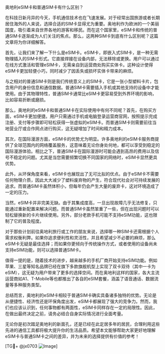 奥地利eSIM卡和普通SIM卡有什么区别？

在科技日新月异的今天，手机通信技术也在飞速发展。对于经常出国旅游或者长期居住海外的人来说，选择合适的SIM卡显得尤为重要。奥地利作为欧洲的一个美丽国度，吸引着来自世界各地的游客和移民。而在这个国家里，eSIM卡和传统的普通SIM卡逐渐成为人们关注的焦点。那么，这两种SIM卡到底有什么区别呢？这篇文章将为你详细解答。

首先，让我们来了解一下什么是eSIM卡。eSIM卡，即嵌入式SIM卡，是一种无需物理插入的SIM卡形式。它直接焊接在设备内部，无法移除或更换。用户可以通过在线方式激活和管理eSIM卡，无需亲自到运营商处购买实体卡。这种设计使得eSIM卡更加轻便小巧，同时减少了因丢失或损坏实体卡带来的麻烦。

与之相对的普通SIM卡则是我们传统意义上的SIM卡，它是一张小型塑料卡片，包含用户的身份信息和通信数据。普通SIM卡需要插入手机或其他支持的设备中才能使用。由于其物理特性，普通SIM卡通常比eSIM卡更容易受到外界环境的影响，比如容易折断或磨损。

那么，奥地利的eSIM卡和普通SIM卡在实际使用中有何不同呢？首先，在购买方面，eSIM卡更加便捷。用户只需通过手机或电脑登录运营商官网，按照提示完成注册、支付等步骤即可轻松获得一张虚拟的eSIM卡。而普通SIM卡则需要前往当地营业厅或合作网点进行购买，这无疑增加了时间和精力成本。

其次，在国际漫游方面，eSIM卡的优势尤为明显。许多奥地利的eSIM卡服务商提供了全球范围内的网络覆盖服务，这意味着无论你身处何地，都可以享受到稳定的国际漫游体验。相比之下，普通SIM卡在国际漫游时可能会遇到高昂的费用以及信号不稳定的问题。尤其是当您需要频繁切换不同国家的网络时，eSIM卡显然更具优势。

此外，从环保角度来看，eSIM卡也展现出了无可比拟的优点。由于eSIM卡不需要任何物理介质，因此大大减少了塑料废弃物的产生，符合现代社会对可持续发展的追求。而普通SIM卡虽然体积小，但每年仍会产生大量的废弃卡，这对环境造成了一定的压力。

当然，eSIM卡并非完美无缺。由于其集成度高，一旦出现故障几乎无法修复，只能通过重新配置来解决问题。而普通SIM卡虽然笨重了一些，但在出现问题时可以轻松替换新的卡片继续使用。另外，部分老款手机可能不支持eSIM功能，这也限制了它的普及程度。

对于那些计划前往奥地利旅行或工作的朋友来说，选择哪一种SIM卡还需根据个人需求权衡利弊。如果你追求便利性和灵活性，并且希望减少不必要的麻烦，那么eSIM卡无疑是最佳选择；而如果你更倾向于传统操作方式，或者使用的设备尚未支持eSIM功能，则可以选择普通SIM卡。

值得一提的是，随着技术的进步，越来越多的手机厂商开始支持eSIM功能。例如苹果、三星等知名品牌已经在旗下多款旗舰机型上实现了双卡双待（其中一卡为eSIM），这无疑为用户带来了更多的选择空间。而在奥地利这样的国家，各大主流运营商如A1、T-Mobile等也都推出了各自的eSIM套餐，涵盖了语音通话、数据流量等多种服务类型。

总结而言，奥地利的eSIM卡相较于普通SIM卡确实具备诸多独特的优势。无论是从便捷性、经济性还是环保角度出发，eSIM卡都展现了强大的竞争力。然而，我们也应该认识到，任何事物都有两面性，eSIM卡同样存在一定的局限性。因此，在做出最终决定之前，请务必结合自身实际情况进行全面考量。

无论你是初次踏足奥地利的新面孔，还是已经在此定居多年的居民，合理利用这些先进的通信工具都将极大提升你的生活品质。希望本文能够帮助大家更好地理解eSIM卡与普通SIM卡之间的差异，并为未来的选择提供有价值的参考！

[TG💪+ @jx0703 ![Image](https://github.com/user-attachments/assets/dbca1d08-cadb-493c-b0ec-ad6f7a83f270)]